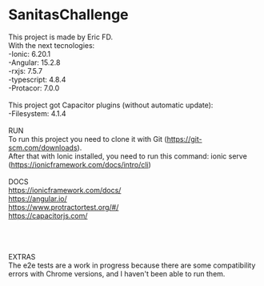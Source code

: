 # SanitasChallenge
This project is made by Eric FD. <br>
With the next tecnologies:<br>
-Ionic: 6.20.1<br>
-Angular: 15.2.8<br>
  -rxjs: 7.5.7<br>
  -typescript: 4.8.4<br>
-Protacor: 7.0.0<br>
<br>
This project got Capacitor plugins (without automatic update):<br>
  -Filesystem: 4.1.4<br>
  <br>
RUN<br>
To run this project you need to clone it with Git (https://git-scm.com/downloads).<br>
After that with Ionic installed, you need to run this command: ionic serve (https://ionicframework.com/docs/intro/cli)<br>
<br>
DOCS<br>
https://ionicframework.com/docs/<br>
https://angular.io/<br>
https://www.protractortest.org/#/<br>
https://capacitorjs.com/<br>

<br><br><br>
EXTRAS<br>
The e2e tests are a work in progress because there are some compatibility errors with Chrome versions, and I haven't been able to run them.
